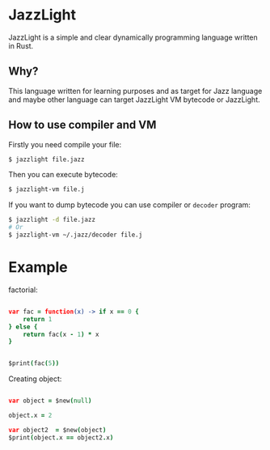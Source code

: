 # JazzLight
JazzLight is a simple and clear dynamically programming language written in Rust.

## Why?
This language written for learning purposes and as target for Jazz language and maybe other language can target JazzLight VM bytecode or JazzLight.

## How to use compiler and VM
Firstly you need compile your file:
```bash
$ jazzlight file.jazz
```
Then you can execute bytecode:
```bash
$ jazzlight-vm file.j
```
If you want to dump bytecode you can use compiler or `decoder` program:
```bash
$ jazzlight -d file.jazz
# Or
$ jazzlight-vm ~/.jazz/decoder file.j
```

# Example 

factorial:
```coffeescript

var fac = function(x) -> if x == 0 {
    return 1
} else {
    return fac(x - 1) * x
}


$print(fac(5))

```

Creating object:
```coffeescript

var object = $new(null)

object.x = 2

var object2  = $new(object)
$print(object.x == object2.x)

```

